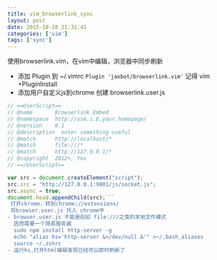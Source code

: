 ```yaml
---
title: vim_browserlink_sync
layout: post
date: 2015-10-28 21:31:41
categories: ['vim']
tags: ['sync']
---
```


使用browserlink.vim，在vim中编辑，浏览器中同步刷新
- 添加 Plugin 到 ~/.vimrc
  ` Plugin 'jaxbot/browserlink.vim' `
  记得 vim +PluginInstall
- 添加用户自定义js到chrome
  创建 browserlink.user.js
```javascript
// ==UserScript==
// @name       Browserlink Embed
// @namespace  http://use.i.E.your.homepage/
// @version    0.1
// @description  enter something useful
// @match      http://localhost/*
// @match      file:///*
// @match      http://127.0.0.1/*
// @copyright  2012+, You
// ==/UserScript==

var src = document.createElement("script");
src.src = "http://127.0.0.1:9001/js/socket.js";
src.async = true;
document.head.appendChild(src);```
 打开chrome，转到chrome://extensions/
 将browser.user.js 托入 chrome中
- browser.user.js 不能是别如 file:///之类的本地文件模式
  因而需要一个简易服务器
  sudo npm install http-server -g
  echo "alias hs='http-server &>/dev/null &'" >~/.bash_aliases
  source ~/.zshrc
- 运行hs,打开html编辑发现已经可以即时刷新了

